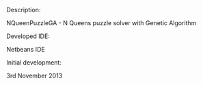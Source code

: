 Description: 

NQueenPuzzleGA - N Queens puzzle solver with Genetic Algorithm


Developed IDE: 

Netbeans IDE


Initial development: 

3rd November 2013
